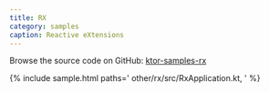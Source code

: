 ```yaml
---
title: RX
category: samples
caption: Reactive eXtensions
---
```


Browse the source code on GitHub: [ktor-samples-rx](https://github.com/ktorio/ktor-samples/tree/1.3.0/other/rx)

{% include sample.html paths='
    other/rx/src/RxApplication.kt,
' %}
